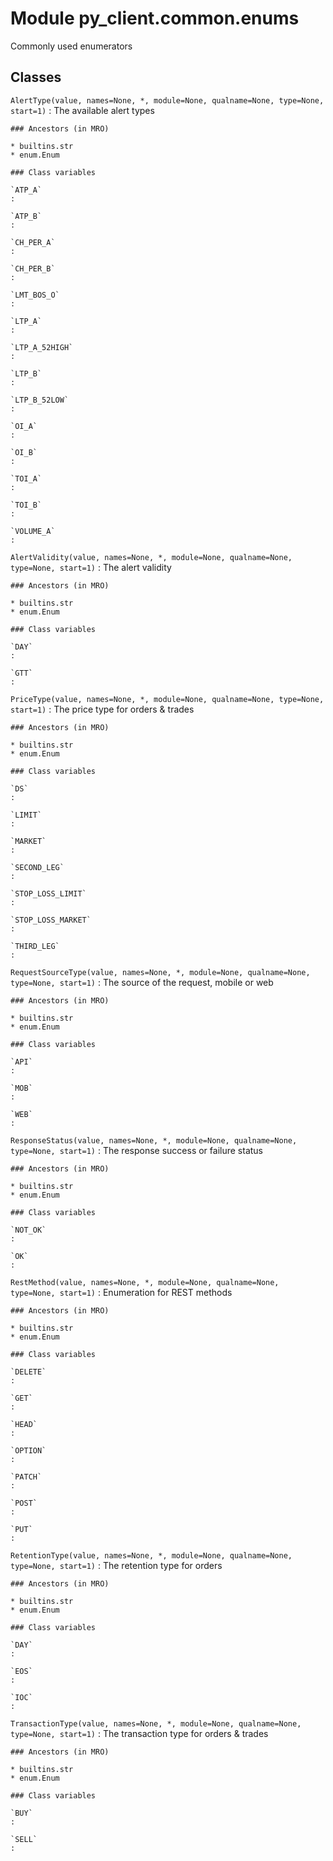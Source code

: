 Module py_client.common.enums
=============================
Commonly used enumerators

Classes
-------

`AlertType(value, names=None, *, module=None, qualname=None, type=None, start=1)`
:   The available alert types

    ### Ancestors (in MRO)

    * builtins.str
    * enum.Enum

    ### Class variables

    `ATP_A`
    :

    `ATP_B`
    :

    `CH_PER_A`
    :

    `CH_PER_B`
    :

    `LMT_BOS_O`
    :

    `LTP_A`
    :

    `LTP_A_52HIGH`
    :

    `LTP_B`
    :

    `LTP_B_52LOW`
    :

    `OI_A`
    :

    `OI_B`
    :

    `TOI_A`
    :

    `TOI_B`
    :

    `VOLUME_A`
    :

`AlertValidity(value, names=None, *, module=None, qualname=None, type=None, start=1)`
:   The alert validity

    ### Ancestors (in MRO)

    * builtins.str
    * enum.Enum

    ### Class variables

    `DAY`
    :

    `GTT`
    :

`PriceType(value, names=None, *, module=None, qualname=None, type=None, start=1)`
:   The price type for orders & trades

    ### Ancestors (in MRO)

    * builtins.str
    * enum.Enum

    ### Class variables

    `DS`
    :

    `LIMIT`
    :

    `MARKET`
    :

    `SECOND_LEG`
    :

    `STOP_LOSS_LIMIT`
    :

    `STOP_LOSS_MARKET`
    :

    `THIRD_LEG`
    :

`RequestSourceType(value, names=None, *, module=None, qualname=None, type=None, start=1)`
:   The source of the request, mobile or web

    ### Ancestors (in MRO)

    * builtins.str
    * enum.Enum

    ### Class variables

    `API`
    :

    `MOB`
    :

    `WEB`
    :

`ResponseStatus(value, names=None, *, module=None, qualname=None, type=None, start=1)`
:   The response success or failure status

    ### Ancestors (in MRO)

    * builtins.str
    * enum.Enum

    ### Class variables

    `NOT_OK`
    :

    `OK`
    :

`RestMethod(value, names=None, *, module=None, qualname=None, type=None, start=1)`
:   Enumeration for REST methods

    ### Ancestors (in MRO)

    * builtins.str
    * enum.Enum

    ### Class variables

    `DELETE`
    :

    `GET`
    :

    `HEAD`
    :

    `OPTION`
    :

    `PATCH`
    :

    `POST`
    :

    `PUT`
    :

`RetentionType(value, names=None, *, module=None, qualname=None, type=None, start=1)`
:   The retention type for orders

    ### Ancestors (in MRO)

    * builtins.str
    * enum.Enum

    ### Class variables

    `DAY`
    :

    `EOS`
    :

    `IOC`
    :

`TransactionType(value, names=None, *, module=None, qualname=None, type=None, start=1)`
:   The transaction type for orders & trades

    ### Ancestors (in MRO)

    * builtins.str
    * enum.Enum

    ### Class variables

    `BUY`
    :

    `SELL`
    :